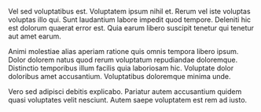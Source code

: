 Vel sed voluptatibus est. Voluptatem ipsum nihil et. Rerum vel iste voluptas voluptas illo qui. Sunt laudantium labore impedit quod tempore. Deleniti hic est dolorum quaerat error est. Quia earum libero suscipit tenetur qui tenetur aut amet earum.
 Animi molestiae alias aperiam ratione quis omnis tempora libero ipsum. Dolor dolorem natus quod rerum voluptatum repudiandae doloremque. Distinctio temporibus illum facilis quia laboriosam hic. Voluptate dolor doloribus amet accusantium. Voluptatibus doloremque minima unde.
 Vero sed adipisci debitis explicabo. Pariatur autem accusantium quidem quasi voluptates velit nesciunt. Autem saepe voluptatem est rem ad iusto.
